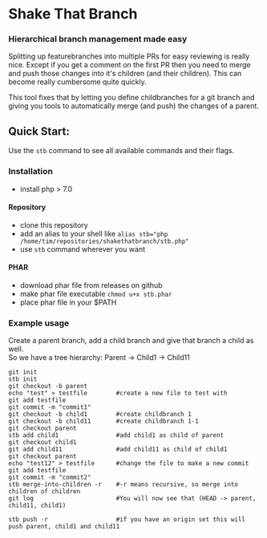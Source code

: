 # Shake That Branch
### Hierarchical branch management made easy

Splitting up featurebranches into multiple PRs for easy reviewing is really nice. Except if you get a comment
on the first PR then you need to merge and push those changes into it's children (and their children). This can become really cumbersome quite quickly.

This tool fixes that by letting you define childbranches for a git branch and giving you tools to automatically merge (and push) the changes of a parent.

## Quick Start:
Use the `stb` command to see all available commands and their flags.

### Installation
* install php > 7.0

#### Repository

* clone this repository
* add an alias to your shell like `alias stb="php /home/tim/repositories/shakethatbranch/stb.php"`
* use `stb` command wherever you want

#### PHAR

* download phar file from releases on github
* make phar file executable `chmod u+x stb.phar`
* place phar file in your $PATH

### Example usage

Create a parent branch, add a child branch and give that branch a child as well.  
So we have a tree hierarchy: Parent -> Child1 -> Child11

```
git init
stb init
git checkout -b parent
echo "test" > testfile        #create a new file to test with
git add testfile
git commit -m "commit1"    
git checkout -b child1        #create childbranch 1
git checkout -b child11       #create childbranch 1-1
git checkout parent
stb add child1                #add child1 as child of parent
git checkout child1
git add child11               #add child11 as child of child1
git checkout parent
echo "test12" > testfile      #change the file to make a new commit
git add testfile
git commit -m "commit2"        
stb merge-into-children -r    #-r means recursive, so merge into children of children
git log                       #You will now see that (HEAD -> parent, child11, child1)
```


```
stb push -r                   #if you have an origin set this will push parent, child1 and child11
```